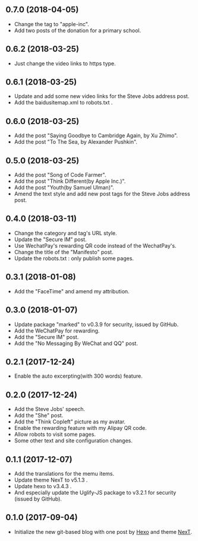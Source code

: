 ## 0.7.0 (2018-04-05)

- Change the tag to "apple-inc".
- Add two posts of the donation for a primary school.

## 0.6.2 (2018-03-25)

- Just change the video links to https type.

## 0.6.1 (2018-03-25)

- Update and add some new video links for the Steve Jobs address post.
- Add the baidusitemap.xml to robots.txt .

## 0.6.0 (2018-03-25)

- Add the post "Saying Goodbye to Cambridge Again, by Xu Zhimo".
- Add the post "To The Sea, by Alexander Pushkin".

## 0.5.0 (2018-03-25)

- Add the post "Song of Code Farmer".
- Add the post "Think Different(by Apple Inc.)".
- Add the post "Youth(by Samuel Ulman)".
- Amend the text style and add new post tags for the Steve Jobs address post.

## 0.4.0 (2018-03-11)

- Change the category and tag's URL style.
- Update the "Secure IM" post.
- Use WechatPay's rewarding QR code instead of the WechatPay's.
- Change the title of the "Manifesto" post.
- Update the robots.txt : only publish some pages.

## 0.3.1 (2018-01-08)

- Add the "FaceTime" and amend my attribution.

## 0.3.0 (2018-01-07)

- Update package "marked" to v0.3.9 for security, issued by GitHub.
- Add the WeChatPay for rewarding.
- Add the "Secure IM" post.
- Add the "No Messaging By WeChat and QQ" post.

## 0.2.1 (2017-12-24)

- Enable the auto excerpting(with 300 words) feature.

## 0.2.0 (2017-12-24)

- Add the Steve Jobs' speech.
- Add the "She" post.
- Add the "Think Copleft" picture as my avatar.
- Enable the rewarding feature with my Alipay QR code.
- Allow robots to visit some pages.
- Some other text and site configuration changes.

## 0.1.1 (2017-12-07)

- Add the translations for the memu items.
- Update theme NexT to v5.1.3 .
- Update hexo to v3.4.3 .
- And especially update the Uglify-JS package to v3.2.1 for security
  (issued by GitHub).

## 0.1.0 (2017-09-04)

- Initialize the new git-based blog with one post by [Hexo](https://hexo.io)
  and theme [NexT](https://github.com/iissnan/hexo-theme-next).
